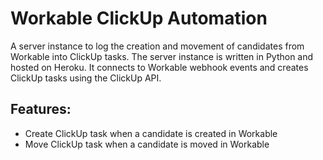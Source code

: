# Workable ClickUp Automation

A server instance to log the creation and movement of candidates from Workable into ClickUp tasks. The server instance is written in Python and hosted on Heroku. It connects to Workable webhook events and creates ClickUp tasks using the ClickUp API.

## Features:

- Create ClickUp task when a candidate is created in Workable
- Move ClickUp task when a candidate is moved in Workable